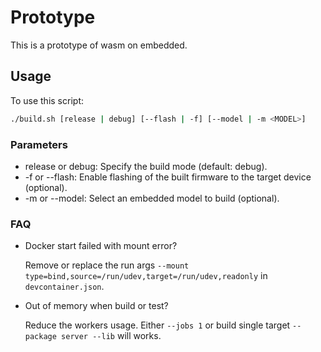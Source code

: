 # Prototype

This is a prototype of wasm on embedded.

## Usage

To use this script:

```sh
./build.sh [release | debug] [--flash | -f] [--model | -m <MODEL>]
```

### Parameters

* release or debug: Specify the build mode (default: debug).
* -f or --flash: Enable flashing of the built firmware to the target device (optional).
* -m or --model: Select an embedded model to build (optional).

### FAQ

- Docker start failed with mount error?

  Remove or replace the run args `--mount type=bind,source=/run/udev,target=/run/udev,readonly` in `devcontainer.json`.

- Out of memory when build or test?

  Reduce the workers usage. Either `--jobs 1` or build single target `--package server --lib` will works.
